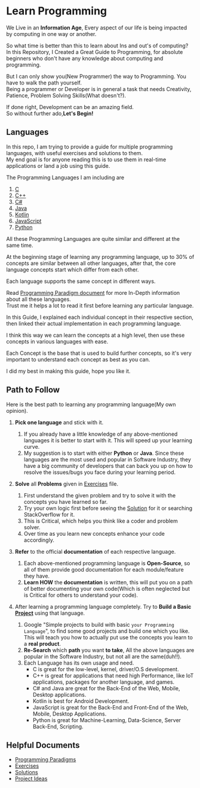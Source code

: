 # Learn Programming

We Live in an **Information Age**, Every aspect of our life is being impacted by computing in one way or another.  

So what time is better than this to learn about Ins and out's of computing?  
In this Repository, I Created a Great Guide to Programming, for absolute beginners who don't have any knowledge about computing and programming.  

But I can only show you(New Programmer) the way to Programming. You have to walk the path yourself.  
Being a programmer or Developer is in general a task that needs Creativity, Patience, Problem Solving Skills(What doesn't?).  

If done right, Development can be an amazing field.  
So without further ado,**Let's Begin!**

## Languages

In this repo, I am trying to provide a guide for multiple programming languages, with useful exercises and solutions to them.  
My end goal is for anyone reading this is to use them in real-time applications or land a job using this guide.  

The Programming Languages I am including are  

1. [C](./files/Languages/C.md)
2. [C++](./files/Languages/C++.md)
3. [C#](./files/Languages/Csharp.md)
4. [Java](./files/Languages/Java.md)
5. [Kotlin](./files/Languages/Kotlin.md)
6. [JavaScript](./files/Languages/JavaScript.md)
7. [Python](./files/Languages/Python.md)

All these Programming Languages are quite similar and different at the same time.  

At the beginning stage of learning any programming language, up to  30% of concepts are similar between all other languages, after that, the core language concepts start which differ from each other.  

Each language supports the same concept in different ways.  

Read [Programming Paradigm document](./files/Paradigms/ProgrammingParadigms.md) for more In-Depth information about all these languages.  
Trust me it helps a lot to read it first before learning any particular language.  

In this Guide, I explained each individual concept in their respective section, then linked their actual implementation in each programming language.

I think this way we can learn the concepts at a high level, then use these concepts in various languages with ease.  

Each Concept is the base that is used to build further concepts, so it's very important to understand each concept as best as you can.

I did my best in making this guide, hope you like it.  

## Path to Follow  

Here is the best path to learning any programming language(My own opinion).  

1. **Pick one language** and stick with it.
   1. If you already have a little knowledge of any above-mentioned languages it is better to start with it. This will speed up your learning curve.
   2. My suggestion is to start with either **Python** or **Java**. Since these languages are the most used and popular in Software Industry, they have a big community of developers that can back you up on how to resolve the issues/bugs you face during your learning period.  

2. **Solve** all **Problems** given in [Exercises](./files/Exercises/Exercises.md) file.
   1. First understand the given problem and try to solve it with the concepts you have learned so far.  
   2. Try your own logic first before seeing the [Solution](./files/Exercises/Solutions.md) for it or searching StackOverflow for it.  
   3. This is Critical, which helps you think like a coder and problem solver.  
   4. Over time as you learn new concepts enhance your code accordingly.

3. **Refer** to the official **documentation** of each respective language.
   1. Each above-mentioned programming language is **Open-Source**, so all of them provide good documentation for each module/feature they have.
   2. **Learn HOW** the **documentation** is written, this will put you on a path of better documenting your own code(Which is often neglected but is Critical for others to understand your code).

4. After learning a programming language completely. Try to **Build a Basic [Project](./files/Exercises/Projects.md)** using that language.
   1. Google "Simple projects to build with basic `your Programming Language`", to find some good projects and build one which you like. This will teach you how to actually put use the concepts you learn to a **real product**.
   2. **Re-Search** which **path** you want **to take**, All the above languages are popular in the Software Industry, but not all are the same(duh!!).
   3. Each Language has its own usage and need.
      * C is great for the low-level, kernel, driver/O.S development.  
      * C++ is great for applications that need high Performance, like IoT applications, packages for another language, and games.  
      * C# and Java are great for the Back-End of the Web, Mobile, Desktop applications.  
      * Kotlin is best for Android Development.
      * JavaScript is great for the Back-End and Front-End of the Web, Mobile, Desktop Applications.
      * Python is great for Machine-Learning, Data-Science, Server Back-End, Scripting.

## Helpful Documents

* [Programming Paradigms](./files/Paradigms/ProgrammingParadigms.md)
* [Exercises](./files/Exercises/Exercises.md)
* [Solutions](./files/Exercises/Solutions.md)
* [Project Ideas](./files/Exercises/Projects.md)
